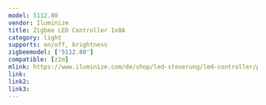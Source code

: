 ```yaml
---
model: 5112.80
vendor: Iluminize
title: Zigbee LED Controller 1x8A
category: light
supports: on/off, brightness
zigbeemodel: ['5112.80']
compatible: [z2m]
mlink: https://www.iluminize.com/de/shop/led-steuerung/led-controller/product/520-511-012-zigbee-controller-8a.html
link: 
link2: 
link3: 
---
```



